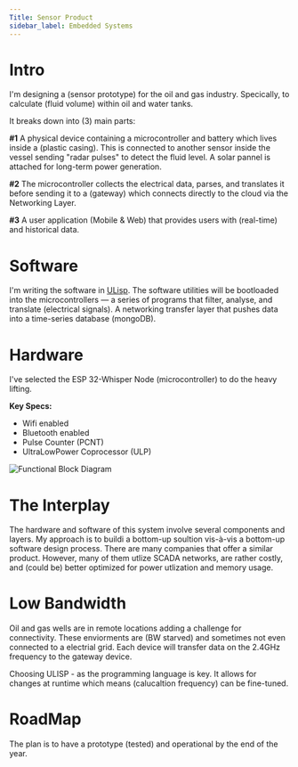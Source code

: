 ```yaml
---
Title: Sensor Product
sidebar_label: Embedded Systems
---
```



# Intro 

I'm designing a (sensor prototype) for the oil and gas industry. Specically, to calculate (fluid volume) within oil and water tanks. 

It breaks down into (3) main parts:

**#1** A physical device containing a microcontroller and battery which lives inside a (plastic casing). This is connected to another sensor inside the vessel sending "radar pulses" to detect the fluid level. A solar pannel is attached for long-term power generation. 

**#2** The microcontroller collects the electrical data, parses, and translates it before sending it to a (gateway) which connects directly to the cloud via the Networking Layer.

**#3** A user application (Mobile & Web) that provides users with (real-time) and historical data.

# Software 

I'm writing the software in [ULisp](https://ulisp.com/). The software utilities will be bootloaded into the microcontrollers — a series of programs that filter, analyse, and translate (electrical signals). A networking transfer layer that pushes data into a time-series database (mongoDB).
 
# Hardware

I've selected the ESP 32-Whisper Node (microcontroller) to do the heavy lifting.

**Key Specs:**

- Wifi enabled 
- Bluetooth enabled 
- Pulse Counter (PCNT)
- Ultra­Low­Power Coprocessor (ULP) 


![Functional Block Diagram](/img/ESP32.png)

# The Interplay 

The hardware and software of this system involve several components and layers. My approach is to buildi a bottom-up soultion vis-à-vis a bottom-up software design process. There are many companies that offer a similar product. However, many of them utlize SCADA networks, are rather costly, and (could be) better optimized for power utlization and memory usage. 

# Low Bandwidth 

Oil and gas wells are in remote locations adding a challenge for connectivity. These enviorments are (BW starved) and sometimes not even connected to a electrial grid. Each device will transfer data on the 2.4GHz frequency to the gateway device. 

Choosing ULISP - as the programming language is key. It allows for changes at runtime which means (calucaltion frequency) can be fine-tuned. 

# RoadMap 

The plan is to have a prototype (tested) and operational by the end of the year. 
